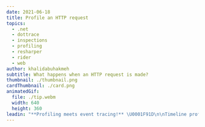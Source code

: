 ```yaml
---
date: 2021-06-18
title: Profile an HTTP request
topics:
  - .net
  - dottrace
  - inspections
  - profiling
  - resharper
  - rider
  - web
author: khalidabuhakmeh
subtitle: What happens when an HTTP request is made?
thumbnail: ./thumbnail.png
cardThumbnail: ./card.png
animatedGif:
  file: ./tip.webm
  width: 640
  height: 360
leadin: "**Profiling meets event tracing!** \U0001F91D\n\nTimeline profiling combines profiler data with event traces. What happens when an HTTP request is made?\n\nFilter profiling snapshots by allocations, exceptions, garbage collection, and combine that information with what's going on in file operations, LINQ queries, SQL calls, and so much more.\n\n### See Also\n- [Profile .NET Core application](https://www.jetbrains.com/help/profiler/Profile_.NET_Core_Application.html)\n- [Trace an HTTP request](https://www.jetbrains.com/help/profiler/Get_Started_with_Timeline_Profiling_(Basic).html#http)\n"
---
```


